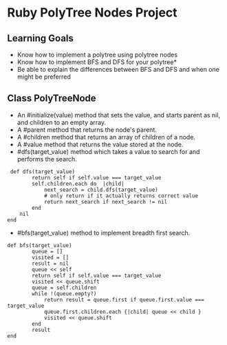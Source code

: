 # Ruby PolyTree Nodes Project

## Learning Goals
* Know how to implement a polytree using polytree nodes
* Know how to implement BFS and DFS for your polytree* 
* Be able to explain the differences between BFS and DFS and when one might be preferred

## Class PolyTreeNode
* An #initialize(value) method that sets the value, and starts parent as nil, and children to an empty array.
* A #parent method that returns the node's parent.
* A #children method that returns an array of children of a node.
* A #value method that returns the value stored at the node.
* #dfs(target_value) method which takes a value to search for and performs the search. 
```
 def dfs(target_value)
        return self if self.value === target_value
        self.children.each do  |child| 
            next_search = child.dfs(target_value)
            # only return if it actually returns correct value
            return next_search if next_search != nil
        end
    nil
end
```
* #bfs(target_value) method to implement breadth first search.
```
def bfs(target_value)
        queue = []
        visited = []
        result = nil
        queue << self
        return self if self.value === target_value
        visited << queue.shift
        queue = self.children
        while !(queue.empty?)
            return result = queue.first if queue.first.value === target_value
            queue.first.children.each {|child| queue << child }
            visited << queue.shift
        end
        result
end
```